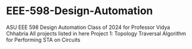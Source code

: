 # EEE-598-Design-Automation
ASU EEE 598 Design Automation Class of 2024 for Professor Vidya Chhabria
All projects listed in here
Project 1: Topology Traversal Algorithm for Performing STA on Circuits

